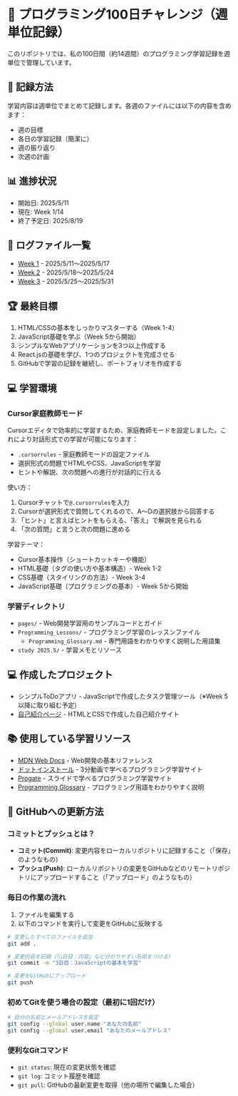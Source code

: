 # 🚀 プログラミング100日チャレンジ（週単位記録）

このリポジトリでは、私の100日間（約14週間）のプログラミング学習記録を週単位で管理しています。

## 📝 記録方法

学習内容は週単位でまとめて記録します。各週のファイルには以下の内容を含めます：

- 週の目標
- 各日の学習記録（簡潔に）
- 週の振り返り
- 次週の計画

## 📊 進捗状況

- 開始日: 2025/5/11
- 現在: Week 1/14
- 終了予定日: 2025/8/19

## 📂 ログファイル一覧

- [Week 1](/logs/week1.md) - 2025/5/11～2025/5/17
- [Week 2](/logs/week2.md) - 2025/5/18～2025/5/24
- [Week 3](/logs/week3.md) - 2025/5/25～2025/5/31
<!-- 週が進むごとにここに追加 -->

## 🏆 最終目標

1. HTML/CSSの基本をしっかりマスターする（Week 1-4）
2. JavaScript基礎を学ぶ（Week 5から開始）
3. シンプルなWebアプリケーションを3つ以上作成する
4. React.jsの基礎を学び、1つのプロジェクトを完成させる
5. GitHubで学習の記録を継続し、ポートフォリオを作成する

## 💻 学習環境

### Cursor家庭教師モード

Cursorエディタで効率的に学習するため、家庭教師モードを設定しました。これにより対話形式での学習が可能になります：

- `.cursorrules` - 家庭教師モードの設定ファイル
- 選択形式の問題でHTMLやCSS、JavaScriptを学習
- ヒントや解説、次の問題への進行が対話的に行える

使い方：
1. Cursorチャットで`@.cursorrules`を入力
2. Cursorが選択形式で質問してくれるので、A〜Dの選択肢から回答する
3. 「ヒント」と言えばヒントをもらえる、「答え」で解説を見られる
4. 「次の質問」と言うと次の問題に進める

学習テーマ：
- Cursor基本操作（ショートカットキーや機能）
- HTML基礎（タグの使い方や基本構造）- Week 1-2
- CSS基礎（スタイリングの方法）- Week 3-4
- JavaScript基礎（プログラミングの基本）- Week 5から開始

### 学習ディレクトリ

- `pages/` - Web開発学習用のサンプルコードとガイド
- `Programming_Lessons/` - プログラミング学習のレッスンファイル
  - `Programming_Glossary.md` - 専門用語をわかりやすく説明した用語集
- `study 2025.5/` - 学習メモとリソース

## 💻 作成したプロジェクト

- シンプルToDoアプリ - JavaScriptで作成したタスク管理ツール（※Week 5以降に取り組む予定）
- [自己紹介ページ](/pages/profile.html) - HTMLとCSSで作成した自己紹介サイト
<!-- プロジェクトができたらここに追加 -->

## 📚 使用している学習リソース

- [MDN Web Docs](https://developer.mozilla.org/ja/) - Web開発の基本リファレンス
- [ドットインストール](https://dotinstall.com/) - 3分動画で学べるプログラミング学習サイト
- [Progate](https://prog-8.com/) - スライドで学べるプログラミング学習サイト
- [Programming Glossary](/Programming_Lessons/Programming_Glossary.md) - プログラミング用語をわかりやすく説明
<!-- 学習リソースをここに追加 -->

## 🔄 GitHubへの更新方法

### コミットとプッシュとは？

- **コミット(Commit)**: 変更内容をローカルリポジトリに記録すること（「保存」のようなもの）
- **プッシュ(Push)**: ローカルリポジトリの変更をGitHubなどのリモートリポジトリにアップロードすること（「アップロード」のようなもの）

### 毎日の作業の流れ

1. ファイルを編集する
2. 以下のコマンドを実行して変更をGitHubに反映する

```bash
# 変更したすべてのファイルを追加
git add .

# 変更内容を記録（「○日目：内容」など分かりやすい名前をつける）
git commit -m "3日目：JavaScriptの基本を学習"

# 変更をGitHubにアップロード
git push
```

### 初めてGitを使う場合の設定（最初に1回だけ）

```bash
# 自分の名前とメールアドレスを設定
git config --global user.name "あなたの名前"
git config --global user.email "あなたのメールアドレス"
```

### 便利なGitコマンド

- `git status`: 現在の変更状態を確認
- `git log`: コミット履歴を確認
- `git pull`: GitHubの最新変更を取得（他の場所で編集した場合）
